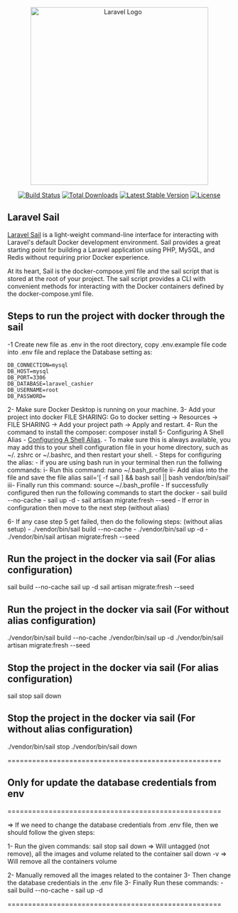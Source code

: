 <p align="center"><a href="https://laravel.com" target="_blank"><img src="https://raw.githubusercontent.com/laravel/art/master/logo-lockup/5%20SVG/2%20CMYK/1%20Full%20Color/laravel-logolockup-cmyk-red.svg" width="400" alt="Laravel Logo"></a></p>

<p align="center">
<a href="https://github.com/laravel/framework/actions"><img src="https://github.com/laravel/framework/workflows/tests/badge.svg" alt="Build Status"></a>
<a href="https://packagist.org/packages/laravel/framework"><img src="https://img.shields.io/packagist/dt/laravel/framework" alt="Total Downloads"></a>
<a href="https://packagist.org/packages/laravel/framework"><img src="https://img.shields.io/packagist/v/laravel/framework" alt="Latest Stable Version"></a>
<a href="https://packagist.org/packages/laravel/framework"><img src="https://img.shields.io/packagist/l/laravel/framework" alt="License"></a>
</p>

## Laravel Sail

[Laravel Sail](https://laravel.com/docs/10.x/sail#introduction) is a light-weight command-line interface for interacting with Laravel's default Docker development environment. Sail provides a great starting point for building a Laravel application using PHP, MySQL, and Redis without requiring prior Docker experience.

At its heart, Sail is the docker-compose.yml file and the sail script that is stored at the root of your project. The sail script provides a CLI with convenient methods for interacting with the Docker containers defined by the docker-compose.yml file.

## Steps to run the project with docker through the sail

-1 Create new file as .env in the root directory, copy .env.example file code into .env file and replace the Database setting as:
    
    DB_CONNECTION=mysql
    DB_HOST=mysql
    DB_PORT=3306
    DB_DATABASE=laravel_cashier
    DB_USERNAME=root
    DB_PASSWORD=

2- Make sure Docker Desktop is running on your machine.
3- Add your project into docker FILE SHARING: Go to docker setting -> Resources -> FILE SHARING -> Add your project path 
    -> Apply and restart.
4- Run the command to install the composer: composer install
5- Configuring A Shell Alias
    - [Configuring A Shell Alias](https://laravel.com/docs/10.x/sail#configuring-a-shell-alias).
    - To make sure this is always available, you may add this to your shell configuration file in your home directory, such as ~/. zshrc or ~/.bashrc, and then restart your shell.
    - Steps for configuring the alias: 
        - if you are using bash run in your terminal then run the follwing commands:
            i- Run this command: nano ~/.bash_profile
            ii- Add alias into the file and save the file
                alias sail='[ -f sail ] && bash sail || bash vendor/bin/sail'
            iii- Finally run this command: source ~/.bash_profile 
    - If successfully configured then run the following commands to start the docker
        - sail build --no-cache
        - sail up -d
        - sail artisan migrate:fresh --seed
    - If error in configuration then move to the next step (without alias)

6- If any case step 5 get failed, then do the following steps: (without alias setup)
    - ./vendor/bin/sail build --no-cache
    - ./vendor/bin/sail up -d
    - ./vendor/bin/sail artisan migrate:fresh --seed

## Run the project in the docker via sail (For alias configuration)

sail build --no-cache
sail up -d
sail artisan migrate:fresh --seed

## Run the project in the docker via sail (For without alias configuration)

./vendor/bin/sail build --no-cache
./vendor/bin/sail up -d
./vendor/bin/sail artisan migrate:fresh --seed

## Stop the project in the docker via sail (For alias configuration)

sail stop
sail down

## Stop the project in the docker via sail (For without alias configuration)

./vendor/bin/sail stop
./vendor/bin/sail down

====================================================
## Only for update the database credentials from env 
====================================================

=> If we need to change the database credentials from .env file, then we should follow the given steps:

1- Run the given commands:
	sail stop
	sail down => Will untagged (not remove), all the images and volume related to the container
	sail down -v => Will remove all the containers volume

2- Manually removed all the images related to the container
3- Then change the database credentials in the .env file
3- Finally Run these commands:
	- sail build --no-cache
	- sail up -d

====================================================


